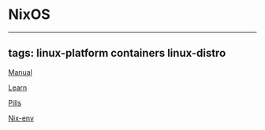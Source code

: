 # NixOS
---
tags: linux-platform containers linux-distro
---

[Manual](https://nixos.org/manual/nixos/stable/)

[Learn](https://nixos.org/learn.html)

[Pills](https://nixos.org/guides/nix-pills/)

[Nix-env](https://nixos.wiki/wiki/Nix-env)